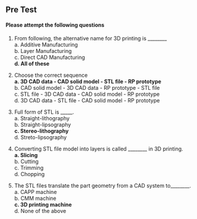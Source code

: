 ## Pre Test
#### Please attempt the following questions

1. From following, the alternative name for 3D printing is ________ <br>
a. Additive Manufacturing <br>
b. Layer Manufacturing <br>
c. Direct CAD Manufacturing<br>
<b>d. All of these</b><br>

2. Choose the correct sequence<br>
<b>a. 3D CAD data - CAD solid model - STL file - RP prototype</b><br>
b. CAD solid model - 3D CAD data - RP prototype - STL file <br>
c. STL file - 3D CAD data - CAD solid model - RP prototype <br>
d. 3D CAD data - STL file - CAD solid model - RP prototype<br>

3. Full form of STL is _____.<br>
a. Straight-lithography<br>
b. Straight-lipsography<br>
<b>c. Stereo-lithography</b><br>
d. Streto-lipsography <br>


4. Converting STL file model into layers is called ________ in 3D printing.<br>
<b>a. Slicing</b><br>
b. Cutting<br>
c. Trimming<br>
d. Chopping<br>


5. The STL files translate the part geometry from a CAD system to________.<br>
a. CAPP machine<br>
b. CMM machine<br>
<b>c. 3D printing machine</b><br>
d. None of the above<br>